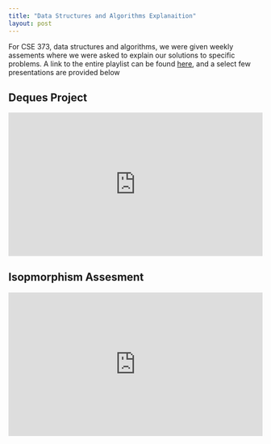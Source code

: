 ```yaml
---
title: "Data Structures and Algorithms Explanaition"
layout: post
---
```


For CSE 373, data structures and algorithms, we were given weekly assements where we were asked to explain our solutions to specific problems. A link to the entire playlist can be found [here](https://loom.com/share/folder/17c4fb56cee34db3a58abb26f3ad4ba0), and a select few presentations are provided below


Deques Project
---
<div style="position: relative; padding-bottom: 56.25%; height: 0;"><iframe src="https://www.loom.com/embed/bb5a5118555e4974b39947f847745cff" frameborder="0" webkitallowfullscreen mozallowfullscreen allowfullscreen style="position: absolute; top: 0; left: 0; width: 100%; height: 100%;"></iframe></div>

Isopmorphism Assesment
---
<div style="position: relative; padding-bottom: 56.25%; height: 0;"><iframe src="https://www.loom.com/embed/477072d8b40c4be0838816e08656e3fa" frameborder="0" webkitallowfullscreen mozallowfullscreen allowfullscreen style="position: absolute; top: 0; left: 0; width: 100%; height: 100%;"></iframe></div>
